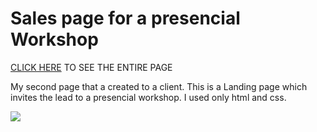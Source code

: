 # Sales page for a presencial Workshop

[CLICK HERE](https://henriquenagy.github.io/Salespage-workshopie-2023/) TO SEE THE ENTIRE PAGE

My second page that a created to a client. This is a Landing page which invites the lead to a presencial workshop. I used only html and css.

<img src="https://i.ibb.co/26vMg2N/Workshop-de-Luis-Heleno.png"/>
